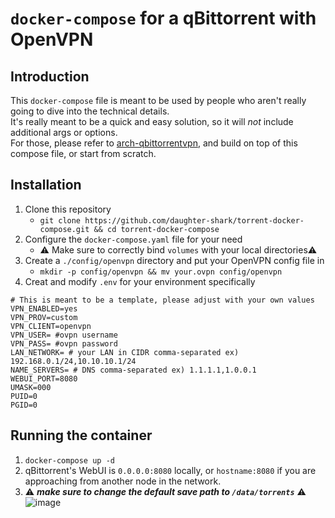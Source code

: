 # `docker-compose` for a qBittorrent with OpenVPN

## Introduction
This `docker-compose` file is meant to be used by people who aren't really going to dive into the technical details.  
It's really meant to be a quick and easy solution, so it will *not* include additional args or options.  
For those, please refer to [arch-qbittorrentvpn](https://github.com/binhex/arch-qbittorrentvpn), and build on top of this compose file, or start from scratch.

## Installation
1. Clone this repository
    * `git clone https://github.com/daughter-shark/torrent-docker-compose.git && cd torrent-docker-compose`
2. Configure the `docker-compose.yaml` file for your need  
    * ⚠️ Make sure to correctly bind `volumes` with your local directories⚠️
3. Create a `./config/openvpn` directory and put your OpenVPN config file in
    * `mkdir -p config/openvpn && mv your.ovpn config/openvpn`
4. Creat and modify `.env` for your environment specifically
```.env
# This is meant to be a template, please adjust with your own values
VPN_ENABLED=yes
VPN_PROV=custom
VPN_CLIENT=openvpn
VPN_USER= #ovpn username
VPN_PASS= #ovpn password
LAN_NETWORK= # your LAN in CIDR comma-separated ex) 192.168.0.1/24,10.10.10.1/24
NAME_SERVERS= # DNS comma-separated ex) 1.1.1.1,1.0.0.1
WEBUI_PORT=8080
UMASK=000
PUID=0
PGID=0
```
## Running the container
1. `docker-compose up -d`
2. qBittorrent's WebUI is `0.0.0.0:8080` locally, or `hostname:8080` if you are approaching from another node in the network.
3. ⚠️ ***make sure to change the default save path to `/data/torrents`*** ⚠️
![image](https://user-images.githubusercontent.com/74416098/204620875-b6638307-0337-461b-a4ad-7ae60ae395b5.png)
